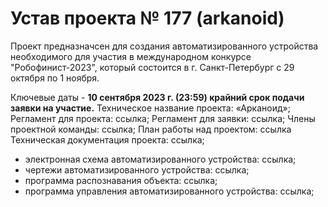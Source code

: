 # Устав проекта № 177 (arkanoid)
Проект предназначсен для создания автоматизированного устройства необходимого для участия в международном конкурсе "Робофинист-2023", который состоится
в г. Санкт-Петербург с 29 октября по 1 ноября.


Ключевые даты - **10 сентября 2023 г. (23:59) крайний срок подачи заявки на участие.**
Техническое название проекта: «Арканоид»;
Регламент для проекта: ссылка;
Регламент для заявки: ссылка;
Члены проектной команды: ссылка;
План работы над проектом: ссылка
Техническая документация проекта: ссылка;
- электронная схема автоматизированного устройства: ссылка;
- чертежи автоматизированного устройства: ссылка;
- программа распознавания объекта: ссылка;
- программа управления автоматизированного устройства: ссылка;
